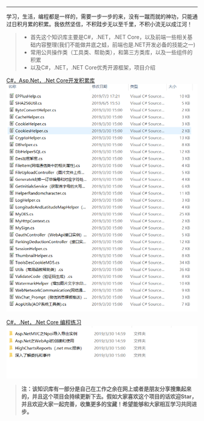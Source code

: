 
------

  学习，生活，编程都是一样的，需要一步一步的来，没有一蹴而就的神功，只能通过日积月累的积累。我依然坚信，不积跬步无以至千里，不积小流无以成江河！

> * 首先这个知识库主要是C#，.NET，.NET Core，以及前端一些相关基础内容整理(我们不能做井底之蛙，前端也是.NET开发必备的技能之一)
> * 常用公共操作类（工具类、帮助类），和第三方类库，以及一些组件的积累
> * 以及C#，.NET，.NET Core优秀开源框架，项目介绍

[C#，Asp.Net，.Net Core开发积累库][1]
![此处输入图片的描述][2]

[C#，.Net，.Net Core 编程练习][3]
![此处输入图片的描述][4]
> **注：该知识库有一部分是自己在工作之余在网上或者是朋友分享搜集起来的，并且这个项目会持续更新下去。假如大家喜欢这个项目的话欢迎Star，并且欢迎大家一起完善，收集更多的宝藏！希望能够和大家相互学习共同进步。** 


  [1]:https://github.com/YSGStudyHards/ShipBuilding/tree/master/C%23%EF%BC%8CAsp.Net%EF%BC%8C.Net%20Core%E5%BC%80%E5%8F%91%E7%A7%AF%E7%B4%AF%E5%BA%93
  [2]:https://raw.githubusercontent.com/YSGStudyHards/ShipBuilding/master/RepositoryBackgroundImages/C%23%EF%BC%8CAsp.Net%EF%BC%8C.Net%20Core%E5%BC%80%E5%8F%91%E7%A7%AF%E7%B4%AF%E5%BA%93.png
  [3]:https://github.com/YSGStudyHards/ShipBuilding/tree/master/C%23%EF%BC%8C.Net%EF%BC%8C.Net%20Core%20%E7%BC%96%E7%A8%8B%E7%BB%83%E4%B9%A0
  [4]:https://github.com/YSGStudyHards/ShipBuilding/blob/master/RepositoryBackgroundImages/C%23%EF%BC%8C.Net%EF%BC%8C.Net%20Core%20%E7%BC%96%E7%A8%8B%E7%BB%83%E4%B9%A0.png?raw=true
